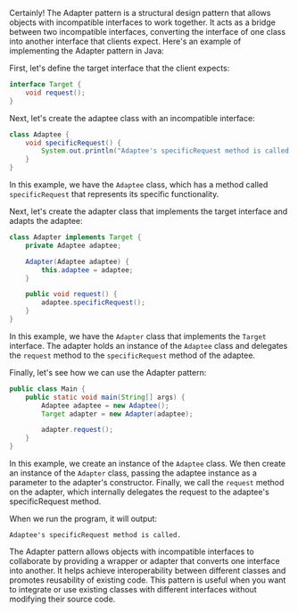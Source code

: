Certainly! The Adapter pattern is a structural design pattern that allows objects with incompatible interfaces to work together. It acts as a bridge between two incompatible interfaces, converting the interface of one class into another interface that clients expect. Here's an example of implementing the Adapter pattern in Java:

First, let's define the target interface that the client expects:

```java
interface Target {
    void request();
}
```

Next, let's create the adaptee class with an incompatible interface:

```java
class Adaptee {
    void specificRequest() {
        System.out.println("Adaptee's specificRequest method is called.");
    }
}
```

In this example, we have the `Adaptee` class, which has a method called `specificRequest` that represents its specific functionality.

Next, let's create the adapter class that implements the target interface and adapts the adaptee:

```java
class Adapter implements Target {
    private Adaptee adaptee;

    Adapter(Adaptee adaptee) {
        this.adaptee = adaptee;
    }

    public void request() {
        adaptee.specificRequest();
    }
}
```

In this example, we have the `Adapter` class that implements the `Target` interface. The adapter holds an instance of the `Adaptee` class and delegates the `request` method to the `specificRequest` method of the adaptee.

Finally, let's see how we can use the Adapter pattern:

```java
public class Main {
    public static void main(String[] args) {
        Adaptee adaptee = new Adaptee();
        Target adapter = new Adapter(adaptee);

        adapter.request();
    }
}
```

In this example, we create an instance of the `Adaptee` class. We then create an instance of the `Adapter` class, passing the adaptee instance as a parameter to the adapter's constructor. Finally, we call the `request` method on the adapter, which internally delegates the request to the adaptee's specificRequest method.

When we run the program, it will output:

```
Adaptee's specificRequest method is called.
```

The Adapter pattern allows objects with incompatible interfaces to collaborate by providing a wrapper or adapter that converts one interface into another. It helps achieve interoperability between different classes and promotes reusability of existing code. This pattern is useful when you want to integrate or use existing classes with different interfaces without modifying their source code.